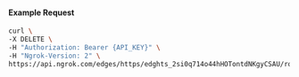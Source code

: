 <!-- Code generated for API Clients. DO NOT EDIT. -->

#### Example Request

```bash
curl \
-X DELETE \
-H "Authorization: Bearer {API_KEY}" \
-H "Ngrok-Version: 2" \
https://api.ngrok.com/edges/https/edghts_2si0q714o44hHOTontdNKgyCSAU/routes/edghtsrt_2si0q7rbOMUQItjA36jaH5MGS19/saml
```

